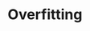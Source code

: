 ---
title: "Overfitting"
layout: single
categories: Common_Issues
permalink: /theory_of_dl/common_issues/overfitting
---